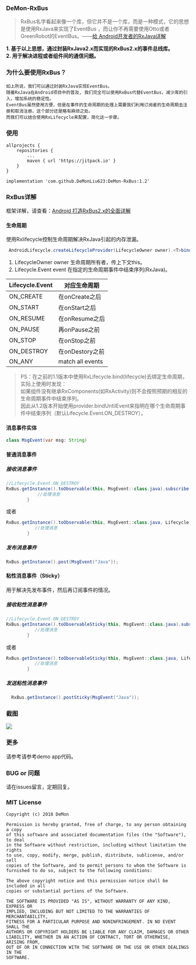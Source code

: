 ### DeMon-RxBus

>RxBus名字看起来像一个库，但它并不是一个库，而是一种模式，它的思想是使用RxJava来实现了EventBus ，而让你不再需要使用Otto或者GreenRobot的EventBus。——[给 Android开发者的RxJava详解](https://gank.io/post/560e15be2dca930e00da1083)

**1. 基于以上思想，通过封装RxJava2.x而实现的RxBus2.x的事件总线库。**    
**2. 用于解决进程或者组件间的通信问题。**

### 为什么要使用RxBus？
    如上所说，我们可以通过封装RxJava实现EventBus。 
    随着RxJava在Android项目中的普及, 我们完全可以使用RxBus代替EventBus，减少库的引入，增加系统的稳定性。 
    EventBus虽然使用方便，但是在事件的生命周期的处理上需要我们利用订阅者的生命周期去注册和取消注册，这个部分还是略有麻烦之处。 
    而我们可以结合使用RxLifecycle来配置，简化这一步骤。 


### 使用

```
allprojects {
    repositories {
        ...
        maven { url 'https://jitpack.io' }
    }
}
```

```
implementation 'com.github.DeMonLiu623:DeMon-RxBus:1.2'

```
### RxBus详解
框架详解，请查看：[Android 打造RxBus2.x的全面详解](https://blog.csdn.net/DeMonliuhui/article/details/82532078)

#### 生命周期
使用Rxlifecycle控制生命周期解决RxJava引起的内存泄漏。 
 
```java
 AndroidLifecycle.createLifecycleProvider(LifecycleOwner owner).<T>bindUntilEvent(Lifecycle.Event event)
```

1. LifecycleOwner owner 生命周期所有者，传上下文this。
2. Lifecycle.Event event 在指定的生命周期事件中结束序列(RxJava)。

|Lifecycle.Event|对应生命周期|
|--|--|
|ON_CREATE|在onCreate之后|
|ON_START|在onStart之后|
|ON_RESUME|在onResume之后|
|ON_PAUSE|再onPause之前|
|ON_STOP|在onStop之前|
|ON_DESTROY|在onDestory之前|
|ON_ANY|match all events|


>PS：在之前的1.1版本中使用RxLifecycle.bind(lifecycle)去绑定生命周期，实际上使用时发现：    
 如果组件没有继承RxComponents(如RxActivity)则不会按照预期的相反的生命周期事件中结束序列。    
 因此从1.2版本开始使用provider.bindUntilEvent来指明在哪个生命周期事件中结束序列（默认Lifecycle.Event.ON_DESTROY）。

#### 消息事件实体

```java
class MsgEvent(var msg: String)
```

#### 普通消息事件

##### 接收消息事件
```java
//Lifecycle.Event.ON_DESTROY
RxBus.getInstance().toObservable(this, MsgEvent::class.java).subscribe { msg ->
            //处理消息
        }
```
或者
```java
RxBus.getInstance().toObservable(this, MsgEvent::class.java, Lifecycle.Event.ON_PAUSE).subscribe { msg ->
           //处理消息
        }
```

##### 发布消息事件

```java
RxBus.getInstance().post(MsgEvent("Java"));
```

#### 粘性消息事件（Sticky）
用于解决先发布事件，然后再订阅事件的情况。

#####  接收粘性消息事件
```java
//Lifecycle.Event.ON_DESTROY
RxBus.getInstance().toObservableSticky(this, MsgEvent::class.java).subscribe { msg ->
           //处理消息
        }
```
或者
```java
RxBus.getInstance().toObservableSticky(this, MsgEvent::class.java, Lifecycle.Event.ON_PAUSE).subscribe { msg ->
           //处理消息
        }
```

##### 发送粘性消息事件

```java
  RxBus.getInstance().postSticky(MsgEvent("Java"));
```

### 截图

![](https://raw.githubusercontent.com/DeMonLiu623/DeMon-RxBus/master/screen/20191113142401.png)
### 更多

请参考请参考demo app代码。

### BUG or 问题
请在issues留言，定期回复。


### MIT License

```
Copyright (c) 2018 DeMon

Permission is hereby granted, free of charge, to any person obtaining a copy
of this software and associated documentation files (the "Software"), to deal
in the Software without restriction, including without limitation the rights
to use, copy, modify, merge, publish, distribute, sublicense, and/or sell
copies of the Software, and to permit persons to whom the Software is
furnished to do so, subject to the following conditions:

The above copyright notice and this permission notice shall be included in all
copies or substantial portions of the Software.

THE SOFTWARE IS PROVIDED "AS IS", WITHOUT WARRANTY OF ANY KIND, EXPRESS OR
IMPLIED, INCLUDING BUT NOT LIMITED TO THE WARRANTIES OF MERCHANTABILITY,
FITNESS FOR A PARTICULAR PURPOSE AND NONINFRINGEMENT. IN NO EVENT SHALL THE
AUTHORS OR COPYRIGHT HOLDERS BE LIABLE FOR ANY CLAIM, DAMAGES OR OTHER
LIABILITY, WHETHER IN AN ACTION OF CONTRACT, TORT OR OTHERWISE, ARISING FROM,
OUT OF OR IN CONNECTION WITH THE SOFTWARE OR THE USE OR OTHER DEALINGS IN THE
SOFTWARE.
```
